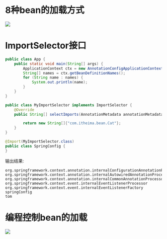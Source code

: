 # 8种bean的加载方式

[![](https://cdn.nlark.com/yuque/0/2023/png/38953059/1702326914094-dcaae2a5-4b8d-4bcb-be91-181ef1897198.png)](https://cdn.nlark.com/yuque/0/2023/png/38953059/1702326914094-dcaae2a5-4b8d-4bcb-be91-181ef1897198.png)

# ImportSelector接口

```Java
public class App {
    public static void main(String[] args) {
        ApplicationContext ctx = new AnnotationConfigApplicationContext(SpringConfig.class);
        String[] names = ctx.getBeanDefinitionNames();
        for (String name : names) {
            System.out.println(name);
        }
    }
}
```

```Java
public class MyImportSelector implements ImportSelector {
    @Override
    public String[] selectImports(AnnotationMetadata annotationMetadata) {

        return new String[]{"com.itheima.bean.Cat"};
    }
}
```

```Java
@Import(MyImportSelector.class)
public class SpringConfig {
}
```

输出结果:

```Plain
org.springframework.context.annotation.internalConfigurationAnnotationProcessor
org.springframework.context.annotation.internalAutowiredAnnotationProcessor
org.springframework.context.annotation.internalCommonAnnotationProcessor
org.springframework.context.event.internalEventListenerProcessor
org.springframework.context.event.internalEventListenerFactory
springConfig
tom
```

# 编程控制bean的加载

[![](https://cdn.nlark.com/yuque/0/2023/png/38953059/1702329130358-8284fe6f-3ede-4fa8-9def-176d57d542ad.png)](https://cdn.nlark.com/yuque/0/2023/png/38953059/1702329130358-8284fe6f-3ede-4fa8-9def-176d57d542ad.png)
